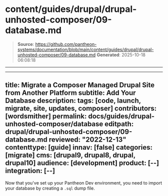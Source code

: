 # content/guides/drupal/drupal-unhosted-composer/09-database.md

> **Source**: https://github.com/pantheon-systems/documentation/blob/main/content/guides/drupal/drupal-unhosted-composer/09-database.md
> **Generated**: 2025-10-18 06:08:18

---

---
title: Migrate a Composer Managed Drupal Site from Another Platform
subtitle: Add Your Database
description: 
tags: [code, launch, migrate, site, updates, composer]
contributors: [wordsmither]
permalink: docs/guides/drupal-unhosted-composer/database
editpath: drupal/drupal-unhosted-composer/09-database.md
reviewed: "2022-12-13"
contenttype: [guide]
innav: [false]
categories: [migrate]
cms: [drupal9, drupal8, drupal, drupal10]
audience: [development]
product: [--]
integration: [--]
---

Now that you've set up your Pantheon Dev environment, you need to import your database by creating a `.sql` dump file.

<Partial file="migrate/drupal-database.md" />
